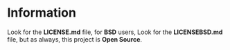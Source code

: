 # Information

Look for the **LICENSE.md** file, for **BSD** users, Look for the **LICENSEBSD.md** file, but as always, this project is **Open Source**.
